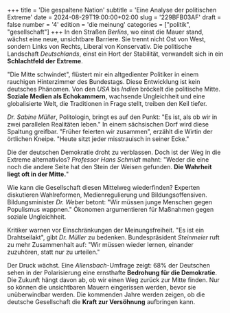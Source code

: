 +++
title = 'Die gespaltene Nation'
subtitle = 'Eine Analyse der politischen Extreme'
date = 2024-08-29T19:00:00+02:00
slug = '229BFB03AF'
draft = false
number = '4'
edition = 'die meinung'
categories = ["politik", "gesellschaft"]
+++
In den Straßen _Berlins_, wo einst die Mauer stand, wächst eine neue, unsichtbare Barriere. Sie trennt nicht Ost von West, sondern Links von Rechts, Liberal von Konservativ. Die politische Landschaft _Deutschlands_, einst ein Hort der Stabilität, verwandelt sich in ein **Schlachtfeld der Extreme**.

"Die Mitte schwindet", flüstert mir ein altgedienter Politiker in einem rauchigen Hinterzimmer des Bundestags. Diese Entwicklung ist kein deutsches Phänomen. Von den _USA_ bis _Indien_ bröckelt die politische Mitte. **Soziale Medien als Echokammern**, wachsende Ungleichheit und eine globalisierte Welt, die Traditionen in Frage stellt, treiben den Keil tiefer.

_Dr. Sabine Müller_, Politologin, bringt es auf den Punkt: "Es ist, als ob wir in zwei parallelen Realitäten leben." In einem sächsischen Dorf wird diese Spaltung greifbar. "Früher feierten wir zusammen", erzählt die Wirtin der örtlichen Kneipe. "Heute sitzt jeder misstrauisch in seiner Ecke."

Die der deutschen Demokratie droht zu verblassen. Doch ist der Weg in die Extreme alternativlos? _Professor Hans Schmidt_ mahnt: "Weder die eine noch die andere Seite hat den Stein der Weisen gefunden. **Die Wahrheit liegt oft in der Mitte.**"

Wie kann die Gesellschaft diesen Mittelweg wiederfinden? Experten diskutieren Wahlreformen, Medienregulierung und Bildungsoffensiven. Bildungsminister _Dr. Weber_ betont: "Wir müssen junge Menschen gegen Populismus wappnen." Ökonomen argumentieren für Maßnahmen gegen soziale Ungleichheit.

Kritiker warnen vor Einschränkungen der Meinungsfreiheit. "Es ist ein Drahtseilakt", gibt _Dr. Müller_ zu bedenken. Bundespräsident _Steinmeier_ ruft zu mehr Zusammenhalt auf: "Wir müssen wieder lernen, einander zuzuhören, statt nur zu urteilen."

Der Druck wächst. Eine _Allensbach_-Umfrage zeigt: 68% der Deutschen sehen in der Polarisierung eine ernsthafte **Bedrohung für die Demokratie**. Die Zukunft hängt davon ab, ob wir einen Weg zurück zur Mitte finden. Nur so können die unsichtbaren Mauern eingerissen werden, bevor sie unüberwindbar werden. Die kommenden Jahre werden zeigen, ob die deutsche Gesellschaft die **Kraft zur Versöhnung** aufbringen kann.